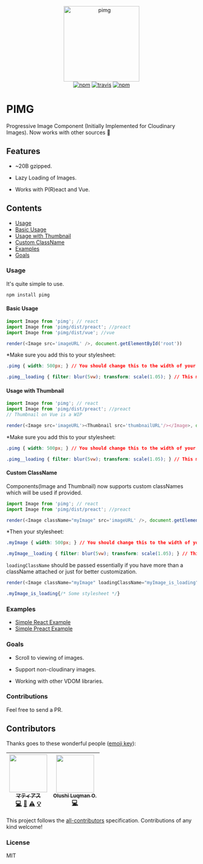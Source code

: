 <p align="center">
<img src="https://res.cloudinary.com/stackpie/image/upload/v1517590047/pimg_logo_wmqgco.svg" width="200" alt="pimg"/>
<br/>
<a href="https://www.npmjs.org/package/pimg"><img src="https://img.shields.io/npm/v/pimg.svg?style=flat" alt="npm"/></a> <a href="https://travis-ci.org/ooade/pimg"><img src="https://travis-ci.org/ooade/pimg.svg?branch=master" alt="travis"/></a>
<a href="https://www.npmjs.com/package/pimg"><img src="https://img.shields.io/npm/dm/pimg.svg" alt="npm" /></a>
</p>


# PIMG

Progressive Image Component (Initially Implemented for Cloudinary Images). Now works with other sources :tada:

## Features

- ~20B gzipped.

- Lazy Loading of Images.

- Works with P(R)eact and Vue.

## Contents

- [Usage](#usage)
- [Basic Usage](#basic-usage)
- [Usage with Thumbnail](#usage-with-thumbnail)
- [Custom ClassName](#custom-classname)
- [Examples](#examples)
- [Goals](#goals)

### Usage

It's quite simple to use.

```sh
npm install pimg
```

#### Basic Usage

```js
import Image from 'pimg'; // react
import Image from 'pimg/dist/preact'; //preact
import Image from 'pimg/dist/vue'; //vue

render(<Image src='imageURL' />, document.getElementById('root'))
```

*Make sure you add this to your stylesheet:

```css
.pimg { width: 500px; } // You should change this to the width of your choice

.pimg__loading { filter: blur(5vw); transform: scale(1.05); } // This makes the thumbnail blurry
```

#### Usage with Thumbnail
```js
import Image from 'pimg'; // react
import Image from 'pimg/dist/preact'; //preact
// Thumbnail on Vue is a WIP

render(<Image src='imageURL'><Thumbnail src='thumbnailURL'/></Image>, document.getElementById('root'))
```

*Make sure you add this to your stylesheet:

```css
.pimg { width: 500px; } // You should change this to the width of your choice

.pimg__loading { filter: blur(5vw); transform: scale(1.05); } // This makes the thumbnail blurry
```

#### Custom ClassName
Components(Image and Thumbnail) now supports custom classNames which will be used if provided.

```js
import Image from 'pimg'; // react
import Image from 'pimg/dist/preact'; //preact

render(<Image className="myImage" src='imageURL' />, document.getElementById('root'))
```

*Then your stylesheet:

```css
.myImage { width: 500px; } // You should change this to the width of your choice

.myImage__loading { filter: blur(5vw); transform: scale(1.05); } // This makes the thumbnail blurry
```

`loadingClassName` should be passed essentially if you have more than a className attached or just for better customization.

```js
render(<Image className="myImage" loadingClassName="myImage_is_loading" src="imageURL" />)
```
```css
.myImage_is_loading{/* Some stylesheet */}
```


### Examples

 - [Simple React Example](https://codesandbox.io/s/jzn7q44zzv)
 - [Simple Preact Example](https://codesandbox.io/s/ppwykw3w9m)

### Goals

- Scroll to viewing of images.

- Support non-cloudinary images.

- Working with other VDOM libraries.

### Contributions

Feel free to send a PR.

## Contributors

Thanks goes to these wonderful people ([emoji key](https://github.com/kentcdodds/all-contributors#emoji-key)):

<!-- ALL-CONTRIBUTORS-LIST:START - Do not remove or modify this section -->
<!-- prettier-ignore -->
| [<img src="https://avatars1.githubusercontent.com/u/11811904?v=4" width="100px;"/><br /><sub><b>マティアス</b></sub>](https://ademola.adegbuyi.me)<br />[💻](https://github.com/ooade/pimg/commits?author=ooade "Code") [📖](https://github.com/ooade/pimg/commits?author=ooade "Documentation") [⚠️](https://github.com/ooade/pimg/commits?author=ooade "Tests") [💡](#example-ooade "Examples") | [<img src="https://avatars0.githubusercontent.com/u/5154605?v=4" width="100px;"/><br /><sub><b>Olushi Luqman O.</b></sub>](https://twitter.com/codeshifu)<br />[💻](https://github.com/ooade/pimg/commits?author=codeshifu "Code") |
| :---: | :---: |
<!-- ALL-CONTRIBUTORS-LIST:END -->

This project follows the [all-contributors](https://github.com/kentcdodds/all-contributors) specification. Contributions of any kind welcome!

### License

MIT